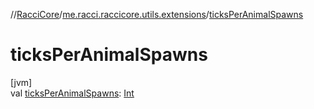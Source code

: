 //[RacciCore](../../index.md)/[me.racci.raccicore.utils.extensions](index.md)/[ticksPerAnimalSpawns](ticks-per-animal-spawns.md)

# ticksPerAnimalSpawns

[jvm]\
val [ticksPerAnimalSpawns](ticks-per-animal-spawns.md): [Int](https://kotlinlang.org/api/latest/jvm/stdlib/kotlin/-int/index.html)
